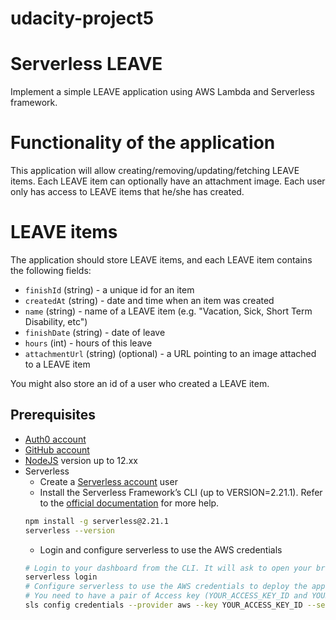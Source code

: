 # udacity-project5
# Serverless LEAVE

Implement a simple LEAVE application using AWS Lambda and Serverless framework. 
# Functionality of the application

This application will allow creating/removing/updating/fetching LEAVE items. Each LEAVE item can optionally have an attachment image. Each user only has access to LEAVE items that he/she has created.

# LEAVE items

The application should store LEAVE items, and each LEAVE item contains the following fields:

* `finishId` (string) - a unique id for an item
* `createdAt` (string) - date and time when an item was created
* `name` (string) - name of a LEAVE item (e.g. "Vacation, Sick, Short Term Disability, etc")
* `finishDate` (string) - date of leave
* `hours` (int) - hours of this leave
* `attachmentUrl` (string) (optional) - a URL pointing to an image attached to a LEAVE item

You might also store an id of a user who created a LEAVE item.

## Prerequisites

* <a href="https://manage.auth0.com/" target="_blank">Auth0 account</a>
* <a href="https://github.com" target="_blank">GitHub account</a>
* <a href="https://nodejs.org/en/download/package-manager/" target="_blank">NodeJS</a> version up to 12.xx 
* Serverless 
   * Create a <a href="https://dashboard.serverless.com/" target="_blank">Serverless account</a> user
   * Install the Serverless Framework’s CLI  (up to VERSION=2.21.1). Refer to the <a href="https://www.serverless.com/framework/docs/getting-started/" target="_blank">official documentation</a> for more help.
   ```bash
   npm install -g serverless@2.21.1
   serverless --version
   ```
   * Login and configure serverless to use the AWS credentials 
   ```bash
   # Login to your dashboard from the CLI. It will ask to open your browser and finish the process.
   serverless login
   # Configure serverless to use the AWS credentials to deploy the application
   # You need to have a pair of Access key (YOUR_ACCESS_KEY_ID and YOUR_SECRET_KEY) of an IAM user with Admin access permissions
   sls config credentials --provider aws --key YOUR_ACCESS_KEY_ID --secret YOUR_SECRET_KEY --profile serverless
   ```
   

